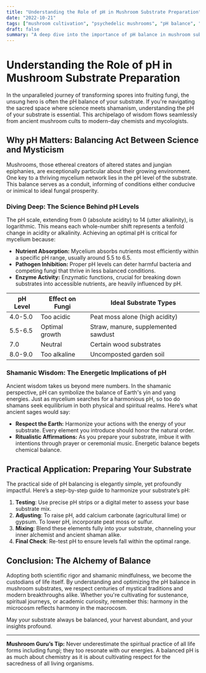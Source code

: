 ```yaml
---
title: "Understanding the Role of pH in Mushroom Substrate Preparation"
date: "2022-10-21"
tags: ["mushroom cultivation", "psychedelic mushrooms", "pH balance", "shamanic wisdom", "science", "substrate", "mycology", "mushroom science"]
draft: false
summary: "A deep dive into the importance of pH balance in mushroom substrate preparation that blends modern scientific principles with ancient shamanic wisdom."
---
```


# Understanding the Role of pH in Mushroom Substrate Preparation

In the unparalleled journey of transforming spores into fruiting fungi, the unsung hero is often the pH balance of your substrate. If you're navigating the sacred space where science meets shamanism, understanding the pH of your substrate is essential. This archipelago of wisdom flows seamlessly from ancient mushroom cults to modern-day chemists and mycologists. 

## Why pH Matters: Balancing Act Between Science and Mysticism

Mushrooms, those ethereal creators of altered states and jungian epiphanies, are exceptionally particular about their growing environment. One key to a thriving mycelium network lies in the pH level of the substrate. This balance serves as a conduit, informing of conditions either conducive or inimical to ideal fungal prosperity.

### Diving Deep: The Science Behind pH Levels

The pH scale, extending from 0 (absolute acidity) to 14 (utter alkalinity), is logarithmic. This means each whole-number shift represents a tenfold change in acidity or alkalinity. Achieving an optimal pH is critical for mycelium because:

- **Nutrient Absorption:** Mycelium absorbs nutrients most efficiently within a specific pH range, usually around 5.5 to 6.5. 
- **Pathogen Inhibition:** Proper pH levels can deter harmful bacteria and competing fungi that thrive in less balanced conditions.
- **Enzyme Activity:** Enzymatic functions, crucial for breaking down substrates into accessible nutrients, are heavily influenced by pH.

| pH Level | Effect on Fungi  | Ideal Substrate Types                 |
|----------|------------------|---------------------------------------|
| 4.0-5.0  | Too acidic       | Peat moss alone (high acidity)        |
| 5.5-6.5  | Optimal growth   | Straw, manure, supplemented sawdust   |
| 7.0      | Neutral          | Certain wood substrates               |
| 8.0-9.0  | Too alkaline     | Uncomposted garden soil               |

### Shamanic Wisdom: The Energetic Implications of pH

Ancient wisdom takes us beyond mere numbers. In the shamanic perspective, pH can symbolize the balance of Earth's yin and yang energies. Just as mycelium searches for a harmonious pH, so too do shamans seek equilibrium in both physical and spiritual realms. Here’s what ancient sages would say:

- **Respect the Earth:** Harmonize your actions with the energy of your substrate. Every element you introduce should honor the natural order.
- **Ritualistic Affirmations:** As you prepare your substrate, imbue it with intentions through prayer or ceremonial music. Energetic balance begets chemical balance.

## Practical Application: Preparing Your Substrate

The practical side of pH balancing is elegantly simple, yet profoundly impactful. Here’s a step-by-step guide to harmonize your substrate’s pH:

1. **Testing**: Use precise pH strips or a digital meter to assess your base substrate mix.
2. **Adjusting**: To raise pH, add calcium carbonate (agricultural lime) or gypsum. To lower pH, incorporate peat moss or sulfur.
3. **Mixing**: Blend these elements fully into your substrate, channeling your inner alchemist and ancient shaman alike.
4. **Final Check**: Re-test pH to ensure levels fall within the optimal range.

## Conclusion: The Alchemy of Balance

Adopting both scientific rigor and shamanic mindfulness, we become the custodians of life itself. By understanding and optimizing the pH balance in mushroom substrates, we respect centuries of mystical traditions and modern breakthroughs alike. Whether you're cultivating for sustenance, spiritual journeys, or academic curiosity, remember this: harmony in the microcosm reflects harmony in the macrocosm.

May your substrate always be balanced, your harvest abundant, and your insights profound.

---

**Mushroom Guru’s Tip:** Never underestimate the spiritual practice of all life forms including fungi; they too resonate with our energies. A balanced pH is as much about chemistry as it is about cultivating respect for the sacredness of all living organisms.
```
